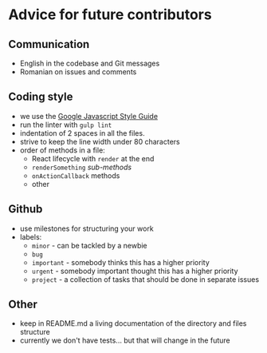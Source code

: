 # Advice for future contributors

## Communication

- English in the codebase and Git messages
- Romanian on issues and comments

## Coding style

- we use the [Google Javascript Style Guide](http://google.github.io/styleguide/javascriptguide.xml)
- run the linter with `gulp lint`
- indentation of 2 spaces in all the files.
- strive to keep the line width under 80 characters
- order of methods in a file:
  - React lifecycle with `render` at the end
  - `renderSomething` _sub-methods_
  - `onActionCallback` methods
  - other

## Github

- use milestones for structuring your work
- labels:
  - `minor` - can be tackled by a newbie
  - `bug`
  - `important` - somebody thinks this has a higher priority
  - `urgent` - somebody important thought this has a higher priority
  - `project` - a collection of tasks that should be done in separate issues

## Other

- keep in README.md a living documentation of the directory and files structure
- currently we don't have tests... but that will change in the future
